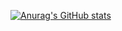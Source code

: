 [![Anurag's GitHub stats](https://github-readme-stats.vercel.app/api?username=gkehren&count_private=true&show_icons=true)](https://github.com/anuraghazra/github-readme-stats)

<!--
**gkehren/gkehren** is a ✨ _special_ ✨ repository because its `README.md` (this file) appears on your GitHub profile.

Here are some ideas to get you started:

- 🔭 I’m currently working on ...
- 🌱 I’m currently learning ...
- 👯 I’m looking to collaborate on ...
- 🤔 I’m looking for help with ...
- 💬 Ask me about ...
- 📫 How to reach me: ...
- 😄 Pronouns: ...
- ⚡ Fun fact: ...
-->
